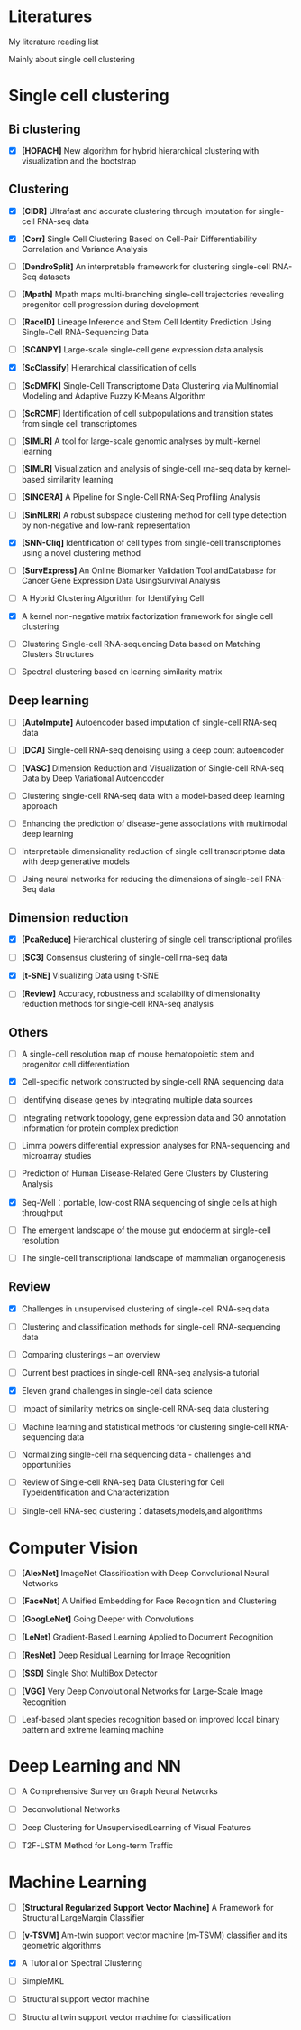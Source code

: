 # Literatures

My literature reading list

Mainly about single cell clustering

# Single cell clustering

## Bi clustering

- [x] **[HOPACH]** New algorithm for hybrid hierarchical clustering with visualization and the bootstrap

## Clustering

- [x] **[CIDR]** Ultrafast and accurate clustering through imputation for single-cell RNA-seq data

- [x] **[Corr]** Single Cell Clustering Based on Cell-Pair Differentiability Correlation and Variance Analysis

- [ ] **[DendroSplit]** An interpretable framework for clustering single-cell RNA-Seq datasets

- [ ] **[Mpath]** Mpath maps multi-branching single-cell trajectories revealing progenitor cell progression during development

- [ ] **[RaceID]** Lineage Inference and Stem Cell Identity Prediction Using Single-Cell RNA-Sequencing Data

- [ ] **[SCANPY]** Large-scale single-cell gene expression data analysis

- [x] **[ScClassify]** Hierarchical classification of cells

- [ ] **[ScDMFK]** Single-Cell Transcriptome Data Clustering via Multinomial Modeling and Adaptive Fuzzy K-Means Algorithm

- [ ] **[ScRCMF]** Identification of cell subpopulations and transition states from single cell transcriptomes

- [ ] **[SIMLR]** A tool for large-scale genomic analyses by multi-kernel learning

- [ ] **[SIMLR]** Visualization and analysis of single-cell rna-seq data by kernel-based similarity learning

- [ ] **[SINCERA]** A Pipeline for Single-Cell RNA-Seq Profiling Analysis

- [ ] **[SinNLRR]** A robust subspace clustering method for cell type detection by non-negative and low-rank representation

- [x] **[SNN-Cliq]** Identification of cell types from single-cell transcriptomes using a novel clustering method

- [ ] **[SurvExpress]** An Online Biomarker Validation Tool andDatabase for Cancer Gene Expression Data UsingSurvival Analysis

- [ ] A Hybrid Clustering Algorithm for Identifying Cell

- [x] A kernel non-negative matrix factorization framework for single cell clustering

- [ ] Clustering Single-cell RNA-sequencing Data based on Matching Clusters Structures

- [ ] Spectral clustering based on learning similarity matrix

## Deep learning

- [ ] **[AutoImpute]** Autoencoder based imputation of single-cell RNA-seq data

- [ ] **[DCA]** Single-cell RNA-seq denoising using a deep count autoencoder

- [ ] **[VASC]** Dimension Reduction and Visualization of Single-cell RNA-seq Data by Deep Variational Autoencoder

- [ ] Clustering single-cell RNA-seq data with a model-based deep learning approach

- [ ] Enhancing the prediction of disease-gene associations with multimodal deep learning

- [ ] Interpretable dimensionality reduction of single cell transcriptome data with deep generative models

- [ ] Using neural networks for reducing the dimensions of single-cell RNA-Seq data

## Dimension reduction

- [x] **[PcaReduce]** Hierarchical clustering of single cell transcriptional profiles

- [ ] **[SC3]** Consensus clustering of single-cell rna-seq data

- [x] **[t-SNE]** Visualizing Data using t-SNE

- [ ] **[Review]** Accuracy, robustness and scalability of dimensionality reduction methods for single-cell RNA-seq analysis

## Others

- [ ] A single-cell resolution map of mouse hematopoietic stem and progenitor cell differentiation

- [x] Cell-specific network constructed by single-cell RNA sequencing data

- [ ] Identifying disease genes by integrating multiple data sources

- [ ] Integrating network topology, gene expression data and GO annotation information for protein complex prediction

- [ ] Limma powers differential expression analyses for RNA-sequencing and microarray studies

- [ ] Prediction of Human Disease-Related Gene Clusters by Clustering Analysis

- [x] Seq-Well：portable, low-cost RNA sequencing of single cells at high throughput

- [ ] The emergent landscape of the mouse gut endoderm at single-cell resolution

- [ ] The single-cell transcriptional landscape of mammalian organogenesis

## Review

- [x] Challenges in unsupervised clustering of single-cell RNA-seq data

- [ ] Clustering and classification methods for single-cell RNA-sequencing data

- [ ] Comparing clusterings – an overview

- [ ] Current best practices in single-cell RNA-seq analysis-a tutorial

- [x] Eleven grand challenges in single-cell data science

- [ ] Impact of similarity metrics on single-cell RNA-seq data clustering

- [ ] Machine learning and statistical methods for clustering single-cell RNA-sequencing data

- [ ] Normalizing single-cell rna sequencing data - challenges and opportunities

- [ ] Review of Single-cell RNA-seq Data Clustering for Cell TypeIdentification and Characterization

- [ ] Single-cell RNA-seq clustering：datasets,models,and algorithms

# Computer Vision

- [ ] **[AlexNet]** ImageNet Classification with Deep Convolutional Neural Networks

- [ ] **[FaceNet]** A Unified Embedding for Face Recognition and Clustering

- [ ] **[GoogLeNet]** Going Deeper with Convolutions

- [ ] **[LeNet]** Gradient-Based Learning Applied to Document Recognition

- [ ] **[ResNet]** Deep Residual Learning for Image Recognition

- [ ] **[SSD]** Single Shot MultiBox Detector

- [ ] **[VGG]** Very Deep Convolutional Networks for Large-Scale Image Recognition

- [ ] Leaf-based plant species recognition based on improved local binary pattern and extreme learning machine

# Deep Learning and NN

- [ ] A Comprehensive Survey on Graph Neural Networks

- [ ] Deconvolutional Networks

- [ ] Deep Clustering for UnsupervisedLearning of Visual Features

- [ ] T2F-LSTM Method for Long-term Traffic

# Machine Learning

- [ ] **[Structural Regularized Support Vector Machine]** A Framework for Structural LargeMargin Classifier

- [ ] **[v-TSVM]** Am-twin support vector machine (m-TSVM) classifier and its geometric algorithms

- [x] A Tutorial on Spectral Clustering

- [ ] SimpleMKL

- [ ] Structural support vector machine

- [ ] Structural twin support vector machine for classification
